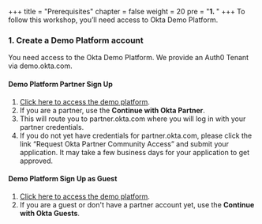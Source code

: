 +++
title = "Prerequisites"
chapter = false
weight = 20
pre = "<b>1. </b>"
+++
To follow this workshop, you’ll need access to Okta Demo Platform.

### 1. Create a Demo Platform account
You need access to the Okta Demo Platform. We provide an Auth0 Tenant via demo.okta.com.

#### Demo Platform Partner Sign Up

1. [Click here to access the demo platform](https://demo.okta.com/).
2. If you are a partner, use the **Continue with Okta Partner**. 
3. This will route you to partner.okta.com where you will log in with your partner credentials.
4. If you do not yet have credentials for partner.okta.com, please click the link “Request Okta Partner Community Access” and submit your application. It may take a few business days for your application to get approved.

#### Demo Platform Sign Up as Guest
1. [Click here to access the demo platform](https://demo.okta.com/).
2. If you are a guest or don't have a partner account yet, use the **Continue with Okta Guests**.